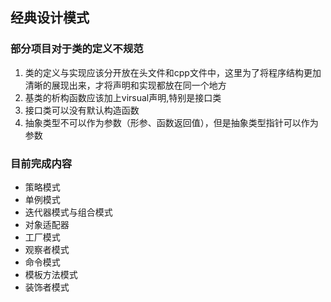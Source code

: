 ## 经典设计模式 ##

### 部分项目对于类的定义不规范 ###
1. 类的定义与实现应该分开放在头文件和cpp文件中，这里为了将程序结构更加清晰的展现出来，才将声明和实现都放在同一个地方
2. 基类的析构函数应该加上virsual声明,特别是接口类
3. 接口类可以没有默认构造函数
4. 抽象类型不可以作为参数（形参、函数返回值），但是抽象类型指针可以作为参数

### 目前完成内容 ###
- 策略模式
- 单例模式
- 迭代器模式与组合模式
- 对象适配器
- 工厂模式
- 观察者模式
- 命令模式
- 模板方法模式
- 装饰者模式